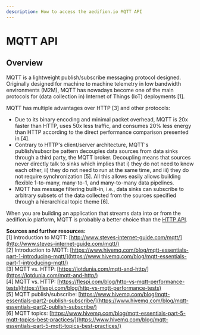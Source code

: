 ```yaml
---
description: How to access the aedifion.io MQTT API
---
```


# MQTT API

## Overview

MQTT is a lightweight publish/subscribe messaging protocol designed. Originally designed for machine to machine telemetry in low bandwidth environments \(M2M\), MQTT has nowadays become one of the main protocols for \(data collection in\) Internet of Things \(IoT\) deployments \[1\].

MQTT has multiple advantages over HTTP \[3\] and other protocols: 

* Due to its binary encoding and minimal packet overhead, MQTT is 20x faster than HTTP, uses 50x less traffic, and consumes 20% less energy than HTTP according to the direct performance comparison presented in \[4\]. 
* Contrary to HTTP's client/server architecture, MQTT's publish/subscribe pattern decouples data sources from data sinks through a third party, the MQTT broker. Decoupling means that sources never directly talk to sinks which implies that i\) they do not need to know each other, ii\) they do not need to run at the same time, and iii\) they do not require synchronization \[5\]. All this allows easily allows building flexible 1-to-many, many-to-1, and many-to-many data pipelines.
* MQTT has message filtering built-in, i.e., data sinks can subscribe to arbitrary subsets of the data collected from the sources specified through a hierarchical topic theme \[6\].

When you are building an application that streams data into or from the aedifion.io platform, MQTT is probably a better choice than the [HTTP API](../api-documentation/).

**Sources and further resources:**  
\[1\] Introduction to MQTT: [http://www.steves-internet-guide.com/mqtt/](http://www.steves-internet-guide.com/mqtt/)  
\[2\] Introduction to MQTT: [https://www.hivemq.com/blog/mqtt-essentials-part-1-introducing-mqtt/](https://www.hivemq.com/blog/mqtt-essentials-part-1-introducing-mqtt/)  
\[3\] MQTT vs. HTTP: [https://iotdunia.com/mqtt-and-http/](https://iotdunia.com/mqtt-and-http/)  
\[4\] MQTT vs. HTTP: [https://flespi.com/blog/http-vs-mqtt-performance-tests](https://flespi.com/blog/http-vs-mqtt-performance-tests)  
\[5\] MQTT publish/subscribe: [https://www.hivemq.com/blog/mqtt-essentials-part2-publish-subscribe/](https://www.hivemq.com/blog/mqtt-essentials-part2-publish-subscribe/)  
\[6\] MQTT topics: [https://www.hivemq.com/blog/mqtt-essentials-part-5-mqtt-topics-best-practices/](https://www.hivemq.com/blog/mqtt-essentials-part-5-mqtt-topics-best-practices/)

